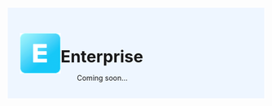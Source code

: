 #

<div style="display: flex; align-items: center; justify-content: space-between; padding: 2rem 1.5rem; margin-bottom: 2rem; background-color: #eef6ff;">
  <div  style="display: flex; align-items: center; justify-content: start;">
    <img src="../../images/themes/enterprise-logo.png" alt="Enterprise Logo" style="width: 80px;">
    <div>
      <h1 style="margin-left: 0; font-size: 2rem; margin-bottom: 0.25rem;">Enterprise</h1>
      <p style="padding-left: 2rem; margin-bottom: 0;">Coming soon...</p>
    </div>
  </div>
</div>
